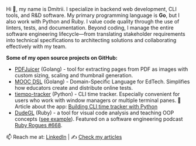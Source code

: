 Hi 👋, my name is Dmitrii. I specialize in backend web development, CLI tools, and R&D software. My primary programming language is **Go**, but I also work with Python and Ruby. I value code quality through the use of linters, tests, and documentation. Beyond coding, I manage the entire software engineering lifecycle—from translating stakeholder requirements into technical specifications to architecting solutions and collaborating effectively with my team.

**Some of my open source projects on GitHub:**
- [PDFJuicer](https://github.com/dmikhr/pdfjuicer) (Golang) - tool for extracting pages from PDF as images with custom sizing, scaling and thumbnail generation.
- [MOOC DSL](https://github.com/dmikhr/mooc-dsl) (Golang) - Domain-Specific Language for EdTech. Simplifies how educators create and distribute online tests.
- [tiempo-tracker](https://github.com/dmikhr/tiempo-tracker) (Python) - CLI time tracker. Especially convenient for users who work with window managers or multiple terminal panes. 📝 Article about the app: [Building CLI time tracker with Python](https://dev.to/dmikhr/building-cli-time-tracker-with-python-o0g)
- [DudeGL](https://github.com/dmikhr/DudeGL) (Ruby) - a tool for visual code analysis and teaching OOP concepts ([see example](https://github.com/dmikhr/DudeGL/wiki/Git-diff-visualization)). Featured on a software engineering podcast [Ruby Rogues #668](https://podcasts.apple.com/gb/podcast/rules-of-oop-in-pictures-with-ivan-nemytchenko-ruby-668/id1237406856?i=1000683474802).

📫 Reach me at:  [LinkedIn](https://www.linkedin.com/in/dpkhr) | ✍️ [Check my articles](https://github.com/dmikhr/dmikhr/blob/main/publications.md)

